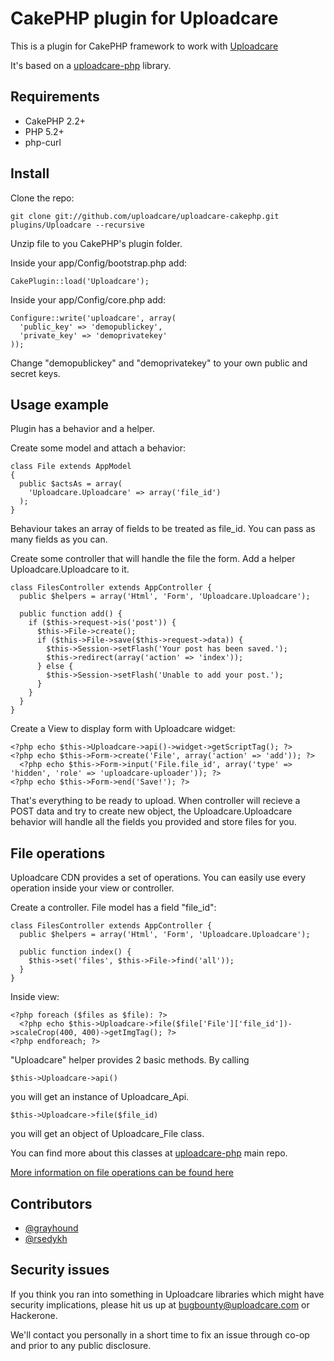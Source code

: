 # CakePHP plugin for Uploadcare

This is a plugin for CakePHP framework to work with [Uploadcare][1]

It's based on a [uploadcare-php][4] library.

## Requirements

- CakePHP 2.2+
- PHP 5.2+
- php-curl

## Install 

Clone the repo:

    git clone git://github.com/uploadcare/uploadcare-cakephp.git plugins/Uploadcare --recursive

Unzip file to you CakePHP's plugin folder.

Inside your app/Config/bootstrap.php add:

    CakePlugin::load('Uploadcare');
    
Inside your app/Config/core.php add:

    Configure::write('uploadcare', array(
      'public_key' => 'demopublickey',
      'private_key' => 'demoprivatekey'
    ));
    
Change "demopublickey" and "demoprivatekey" to your own public and secret keys.

## Usage example

Plugin has a behavior and a helper.

Create some model and attach a behavior:

    class File extends AppModel
    {
      public $actsAs = array(
        'Uploadcare.Uploadcare' => array('file_id')
      );
    }
    
Behaviour takes an array of fields to be treated as file_id. You can pass as many fields as you can.

Create some controller that will handle the file the form. Add a helper Uploadcare.Uploadcare to it.

    class FilesController extends AppController {
      public $helpers = array('Html', 'Form', 'Uploadcare.Uploadcare');
      
      public function add() {
        if ($this->request->is('post')) {
          $this->File->create();
          if ($this->File->save($this->request->data)) {
            $this->Session->setFlash('Your post has been saved.');
            $this->redirect(array('action' => 'index'));
          } else {
            $this->Session->setFlash('Unable to add your post.');
          }
        }   
      }
    }

Create a View to display form with Uploadcare widget:

    <?php echo $this->Uploadcare->api()->widget->getScriptTag(); ?>
    <?php echo $this->Form->create('File', array('action' => 'add')); ?>
      <?php echo $this->Form->input('File.file_id', array('type' => 'hidden', 'role' => 'uploadcare-uploader')); ?>
    <?php echo $this->Form->end('Save!'); ?>
    
That's everything to be ready to upload. When controller will recieve a POST data and try to create new object,
the Uploadcare.Uploadcare behavior will handle all the fields you provided and store files for you.

## File operations

Uploadcare CDN provides a set of operations. You can easily use every operation inside your view or controller.

Create a controller. File model has a field "file_id":

    class FilesController extends AppController {
      public $helpers = array('Html', 'Form', 'Uploadcare.Uploadcare');
    
      public function index() {
        $this->set('files', $this->File->find('all'));
      }
    }
    
Inside view:

    <?php foreach ($files as $file): ?>
      <?php echo $this->Uploadcare->file($file['File']['file_id'])->scaleCrop(400, 400)->getImgTag(); ?>
    <?php endforeach; ?>
    
"Uploadcare" helper provides 2 basic methods. By calling

    $this->Uploadcare->api()
    
you will get an instance of Uploadcare_Api.
  
    $this->Uploadcare->file($file_id)
    
you will get an object of Uploadcare_File class.

You can find more about this classes at [uploadcare-php][4] main repo.

[More information on file operations can be found here][2]

## Contributors

- [@grayhound](https://github.com/grayhound)
- [@rsedykh](https://github.com/rsedykh)

## Security issues

If you think you ran into something in Uploadcare libraries
which might have security implications, please hit us up at
[bugbounty@uploadcare.com](mailto:bugbounty@uploadcare.com)
or Hackerone.

We'll contact you personally in a short time to fix an issue
through co-op and prior to any public disclosure.

[1]: https://uploadcare.com/
[2]: https://uploadcare.com/documentation/reference/basic/cdn.html
[3]: https://github.com/uploadcare/uploadcare-cakephp/downloads
[4]: https://github.com/uploadcare/uploadcare-php

